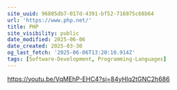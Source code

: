 ```yaml
---
site_uuid: 96805db7-017d-4391-bf52-716975c68b64
url: 'https://www.php.net/'
title: PHP
site_visibility: public
date_modified: 2025-06-06
date_created: 2025-03-30
og_last_fetch: '2025-06-06T13:20:10.914Z'
tags: [Software-Development, Programming-Languages]
---
```


https://youtu.be/VqMEhP-EHC4?si=84yHIq2tGNC2h686
